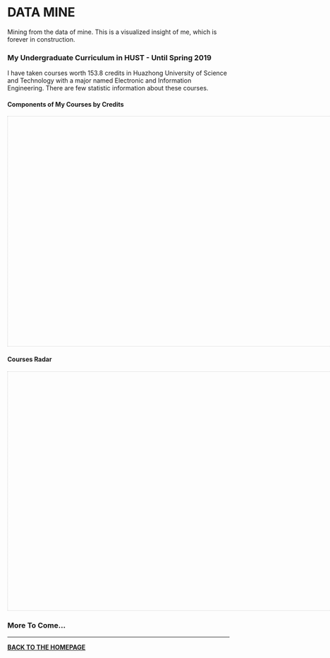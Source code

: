 # DATA MINE

Mining from the data of mine. This is a visualized insight of me, which is forever in construction. 

### My Undergraduate Curriculum in HUST - Until Spring 2019

I have taken courses worth 153.8 credits in Huazhong University of Science and Technology with a major named Electronic and Information Engineering.  There are few statistic information about these courses.

#### Components of My Courses by Credits

<script type="text/javascript" src="https://assets.pyecharts.org/assets/echarts.min.js"></script>
<style>
    #ctGPA{
        border:1px dotted rgba(0,0,0,0.2);
        padding-bottom:20px;
    }
    #cr{
        border:1px dotted rgba(0,0,0,0.2);
        padding:20px;
    }
</style>
<div id="ctGPA" class="chart-container" style="width:900px; height:500px;"></div>
<script>
        var chart_dd7c0dea7cf04565a492fe6aa9dea788 = echarts.init(
            document.getElementById('ctGPA'), 'white', {renderer: 'canvas'});
        var option_dd7c0dea7cf04565a492fe6aa9dea788 = {
    "animation": false,
    "animationThreshold": 2000,
    "animationDuration": 1000,
    "animationEasing": "cubicOut",
    "animationDelay": 0,
    "animationDurationUpdate": 300,
    "animationEasingUpdate": "cubicOut",
    "animationDelayUpdate": 0,
    "color": [
        "#c23531",
        "#2f4554",
        "#61a0a8",
        "#d48265",
        "#749f83"
    ],
    "series": [
        {
            "type": "treemap",
            "name": "Courses",
            "borderWidth":10,
            "data": [
                {
                    "name": "Sports",
                    "value":5,
                    "children": [
                        {
                            "name": "Traditional martial arts (Level 1)",
                            "value": 1.0,
                            "grade": 81
                        },
                        {
                            "name": "Military Training",
                            "value": 1.0,
                            "grade": 85
                        },
                        {
                            "name": "Traditional martial arts (Level 2)",
                            "value": 1.0,
                            "grade": 75
                        },
                        {
                            "name": "Football (Level 1)",
                            "value": 1.0,
                            "grade": 88
                        },
                        {
                            "name": "Football (Level 2)",
                            "value": 1.0,
                            "grade": 84
                        }
                    ]
                },
                {
                    "name": "Humanities",
                    "value": 18,
                    "children": [
                        {
                            "name": "Morals & Ethics & Fundamentals of Law",
                            "value": 3.0,
                            "grade": 88
                        },
                        {
                            "name": "Social Practice in Ideological and Political Education",
                            "value": 0.0,
                            "grade": 84
                        },
                        {
                            "name": "Introduction to Basic Principle of Marxism",
                            "value": 3.0,
                            "grade": 85
                        },
                        {
                            "name": "General Introduction to Mao Zedong Thought and Socialist Theory with Chinese Characteristics",
                            "value": 4.0,
                            "grade": 88
                        },
                        {
                            "name": "Survey of Modern Chinese History",
                            "value": 2.0,
                            "grade": 90
                        },
                        {
                            "name": "Deep China",
                            "value": 2.0,
                            "grade": 90
                        },
                        {
                            "name": "Comprehensive English (I)",
                            "value": 3.5,
                            "grade": 88
                        },
                        {
                            "name": "English Speaking (I)",
                            "value": 2.0,
                            "grade": 100
                        },
                        {
                            "name": "Comprehensive English (II)",
                            "value": 3.5,
                            "grade": 91
                        },
                        {
                            "name": "English Speaking (II)",
                            "value": 2.0,
                            "grade": 87
                        },
                        {
                            "name": "Academic Writing",
                            "value": 2.0,
                            "grade": 86
                        },
                        {
                            "name": "Western Culture",
                            "value": 2.0,
                            "grade": 92
                        },
                        {
                            "name": "Russian Nationality and Culture",
                            "value": 2.0,
                            "grade": 99
                        },
                        {
                            "name": "Chinese",
                            "value": 2.0,
                            "grade": 79
                        },
                        {
                            "name": "Chinese Etiquette and Customs",
                            "value": 2.0,
                            "grade": 90
                        },
                        {
                            "name": "Geographic Wonders",
                            "value": 2.0,
                            "grade": 85
                        },
                        {
                            "name": "Listening to Music",
                            "value": 2.0,
                            "grade": 86
                        },
                        {
                            "name": "Husters Go Global",
                            "value": 2.0,
                            "grade": 93
                        }
                    ]
                },
                {
                    "name": "Science",
                    "value": 15,
                    "children": [
                        {
                            "name": "Fundamentals of Information Theory",
                            "value": 1.5,
                            "grade": 78
                        },
                        {
                            "name": "Stochastic Process",
                            "value": 2.0,
                            "grade": 72
                        },
                        {
                            "name": "Security of Networks and Information",
                            "value": 2.0,
                            "grade": 97
                        },
                        {
                            "name": "Advanced Programming Language(C++)",
                            "value": 3.0,
                            "grade": 90
                        },
                        {
                            "name": "Data Structure",
                            "value": 3.0,
                            "grade": 80
                        },
                        {
                            "name": "Signals and Linear System",
                            "value": 4.0,
                            "grade": 96
                        },
                        {
                            "name": "Digital Signal Processing",
                            "value": 3.0,
                            "grade": 87
                        },
                        {
                            "name": "Introduction to Information Technologies",
                            "value": 1.5,
                            "grade": 95
                        },
                        {
                            "name": "Physics (I)",
                            "value": 4.0,
                            "grade": 93
                        },
                        {
                            "name": "Physics (II)",
                            "value": 4.0,
                            "grade": 89
                        },
                        {
                            "name": "Experiment of Physics (II)",
                            "value": 0.8,
                            "grade": 86
                        },
                        {
                            "name": "Experiment of Physics (I)",
                            "value": 1.0,
                            "grade": 85
                        },
                        {
                            "name": "Electromagnetic Field and Wave",
                            "value": 2.5,
                            "grade": 93
                        },
                        {
                            "name": "Principles of Communications",
                            "value": 3.5,
                            "grade": 96
                        },
                        {
                            "name": "Fundamentals of Microwave Technology",
                            "value": 3.5,
                            "grade": 90
                        }
                    ]
                },
                {
                    "name": "Math",
                    "value": 6,
                    "children": [
                        {
                            "name": "Calculus (I)( A)",
                            "value": 5.5,
                            "grade": 94
                        },
                        {
                            "name": "Calculus (I) (B)",
                            "value": 5.5,
                            "grade": 86
                        },
                        {
                            "name": "Linear Algebra",
                            "value": 2.5,
                            "grade": 87
                        },
                        {
                            "name": "Complex Function and Integral Transform",
                            "value": 2.5,
                            "grade": 92
                        },
                        {
                            "name": "Probability Theory and Mathematical Statistics ( III)",
                            "value": 2.5,
                            "grade": 94
                        },
                        {
                            "name": "Mathematical Equations and Special Functions (I)",
                            "value": 2.5,
                            "grade": 98
                        }
                    ]
                },
                {
                    "name": "Engineering",
                    "value": 22,
                    "children": [
                        {
                            "name": "Computer Networks",
                            "value": 2.0,
                            "grade": 84
                        },
                        {
                            "name": "Software Project",
                            "value": 1.0,
                            "grade": 95
                        },
                        {
                            "name": "Principles and application of big data technology",
                            "value": 3.5,
                            "grade": 85
                        },
                        {
                            "name": "Database Applications and Practice",
                            "value": 3.5,
                            "grade": 92
                        },
                        {
                            "name": "Data Mining",
                            "value": 3.0,
                            "grade": 92
                        },
                        {
                            "name": "Digital Image Processing",
                            "value": 3.0,
                            "grade": 88
                        },
                        {
                            "name": "Engineering Graphics (IV) part A",
                            "value": 2.5,
                            "grade": 88
                        },
                        {
                            "name": "Program and Course Orientation",
                            "value": 1.0,
                            "grade": 85
                        },
                        {
                            "name": "Circuit Theory (III)",
                            "value": 4.0,
                            "grade": 76
                        },
                        {
                            "name": "Circuit Testing Lab",
                            "value": 1.0,
                            "grade": 82
                        },
                        {
                            "name": "Electronic Circuitry Design Test and Experiment (I)",
                            "value": 1.0,
                            "grade": 85
                        },
                        {
                            "name": "Electronic Circuitry Design, Testing and Experiment (II)",
                            "value": 1.0,
                            "grade": 79
                        },
                        {
                            "name": "Analog Circuit and Digital System (II)",
                            "value": 3.0,
                            "grade": 88
                        },
                        {
                            "name": "Analog Circuit and Digital System (I)",
                            "value": 3.5,
                            "grade": 99
                        },
                        {
                            "name": "Project-based Practice",
                            "value": 2.0,
                            "grade": 86
                        },
                        {
                            "name": "Electrical Skills Practice",
                            "value": 1.0,
                            "grade": 89
                        },
                        {
                            "name": "Analog Circuit and Digital System (III)",
                            "value": 3.0,
                            "grade": 93
                        },
                        {
                            "name": "Analog Circuit and Digital System Lab (III)",
                            "value": 1.0,
                            "grade": 86
                        },
                        {
                            "name": "Antenna and Radio Wave Propagation",
                            "value": 2.0,
                            "grade": 84
                        },
                        {
                            "name": "Electronic Circuits of Communications",
                            "value": 3.5,
                            "grade": 96
                        },
                        {
                            "name": "Field Practice",
                            "value": 1.0,
                            "grade": 95
                        },
                        {
                            "name": "Hardware Project",
                            "value": 1.0,
                            "grade": 95
                        }
                    ]
                },
            ],
            "label": {
                "show": true,
                "position": "center",
                "margin": 8
            },
            "drillDownIcon": "\u25b6"
        }
    ],
    "tooltip": {
        "show": true,
        "trigger": "item",
        "triggerOn": "mousemove|click",
        "axisPointer": {
            "type": "line"
        },
        "textStyle": {
            "fontSize": 14
        },
        "borderWidth": 0
    },
    "textStyle":{
        "fontSize":8
    }
};
        chart_dd7c0dea7cf04565a492fe6aa9dea788.setOption(option_dd7c0dea7cf04565a492fe6aa9dea788);
</script>

#### Courses Radar

<div id="cr" style="width:900px;height:500px;"></div>
<script type="text/javascript">
var cr= echarts.init(document.getElementById('cr'));
var lineStyle = {
    normal: {
        width: 2,
        opacity: 0.5
    }
};
var options= {
    title: {
        text: ''
    },
    tooltip: {},
    legend: {
        // orient: 'vertical',
        // top: 'middle',
        bottom: 10,
        left: 'center',
        data: ['Engineering', 'Science','Humanities','Math','Sports']
    },
    radar: {
         shape: 'circle',
         name: {
            textStyle: {
                color: '#fff',
                backgroundColor: 'rgba(25,100,100,0.5)',
                borderRadius: 3,
                padding: [5, 5]
            }
         },
        indicator: [
           { name: 'Engineering', max: 100,min:50},
           { name: 'Sports', max: 100,min:50},
           { name: 'Math', max: 100,min:50},
           { name: 'Humanities', max: 100,min:50},
           { name: 'Science', max: 100,min:50},
        ],
    },
    series: [
    {
        name:"Cumulative Average Grade",
        type:"radar",
        center:["50%","50%"],
        lineStyle:lineStyle,
        data:[
            {
                value:[88.6,82.6,91.3,89.1,89.5],
                name:"Cumulative Average Grade",
                label: {
                        normal: {
                            show: true,
                            formatter:function(params) {
                                return params.value;
                            },
                            color:"rgba(0,0,0,0.5)"
                        }
                    }
            }
        ]
    },
    {
        name: 'Total Credits',
        type: 'pie',
        radius:["72%","75%"],
        center:["50%","50%"],
        label: {
                normal: {
                    textStyle: {
                        color: 'rgba(0, 0, 0, 0)'
                    },
                    position:"inner",
                }
            },
        labelLine: {
                normal: {
                    lineStyle: {
                        color: 'rgba(255, 255, 255, 0)'
                    }
                }
            },
        data : [
            {
                value : 47.5,
                name : 'Engineering'
            },
            {
                value:39.3,
                name:"Science"
            },
            {
                value:41,
                name:"Humanities"
            },
            {
                value:21,
                name:"Math"
            },
            {
                value:5,
                name:"Sports"
            },
        ]
    }]
};
cr.setOption(options)
</script>

### More To Come...

---

<b><a href="index.html">BACK TO THE HOMEPAGE</a></b>